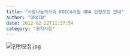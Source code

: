 ```yaml
---
title: "사랑나눔의사회 KOICA지원 ODA 인턴모집 안내"
author: "ORDIN"
date: 2012-02-22T11:37:54
category: "공지사항"
---
```


![인턴모집.jpg](/files/attach/images/1585/785/003/954c65d62bcd92006a2b546eed4a07d5.jpg)
